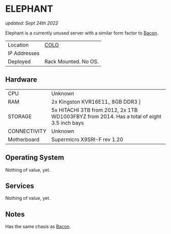 # ELEPHANT

_updated: Sept 24th 2022_ 

Elephant is a currently unused server with a similar form factor to [Bacon](./bacon.md). 

| | |
| :--- | :--- |
| Location | [COLO](../racks.md#colo)
| IP Addresses | 
| Deployed | Rack Mounted. No OS.

## Hardware

| | |
| :--- | :--- |
| CPU | Unknown 
| RAM | 2x Kingston KVR16E11\_ 8GB DDR3 ]
| STORAGE | 5x HITACHI 3TB from 2012, 2x 1TB WD1003FBYZ from 2014. Has a total of eight 3.5 inch bays
| CONNECTIVITY | Unknown
| Motherboard | Supermicro X9SRI-F rev 1.20

## Operating System

Nothing of value, yet.

## Services

Nothing of value, yet.

## Notes

Has the same chasis as [Bacon](./bacon.md).
